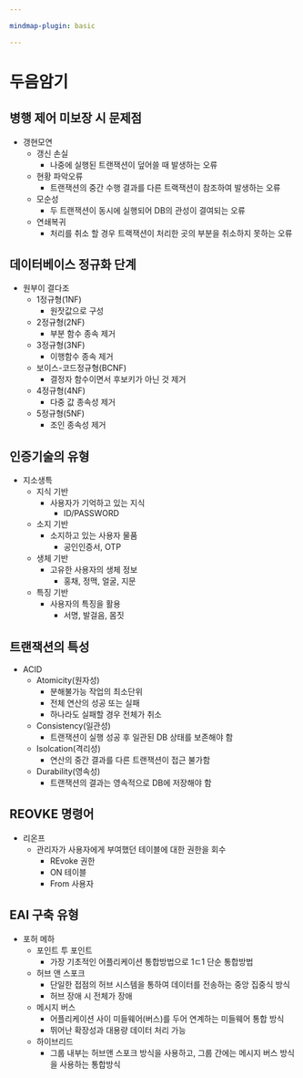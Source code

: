 ```yaml
---

mindmap-plugin: basic

---
```


# 두음암기

## 병행 제어 미보장 시 문제점
- 갱현모연
	- 갱신 손실
		- 나중에 실행된 트랜잭션이 덮어쓸 때 발생하는 오류
	- 현황 파악오류
		- 트랜잭션의 중간 수행 결과를 다른 트랙잭션이 참조하여 발생하는 오류
	- 모순성
		- 두 트랜잭션이 동시에 실행되어 DB의 관성이 결여되는 오류
	- 연쇄복귀
		- 처리를 취소 할 경우 트랙잭션이 처리한 곳의 부분을 취소하지 못하는 오류

## 데이터베이스 정규화 단계
- 원부이 결다조
	- 1정규형(1NF)
		- 원잣값으로 구성
	- 2정규형(2NF)
		- 부분 함수 종속 제거
	- 3정규형(3NF)
		- 이행함수 종속 제거
	- 보이스-코드정규형(BCNF)
		- 결정자 함수이면서 후보키가 아닌 것 제거
	- 4정규형(4NF)
		- 다중 값 종속성 제거
	- 5정규형(5NF)
		- 조인 종속성 제거

## 인증기술의 유형
- 지소생특
	- 지식 기반
		- 사용자가 기억하고 있는 지식
			- ID/PASSWORD
	- 소지 기반
		- 소지하고 있는 사용자 물품
			- 공인인증서, OTP
	- 생체 기반
		- 고유한 사용자의 생체 정보
			- 홍채, 정맥, 얼굴, 지문
	- 특징 기반
		- 사용자의 특징을 활용
			- 서명, 발걸음, 몸짓

## 트랜잭션의 특성
- ACID
	- Atomicity(원자성)
		- 분해불가능 작업의 최소단위
		- 전체 연산의 성공 또는 실패
		- 하나라도 실패할 경우 전체가 취소
	- Consistency(일관성)
		- 트랜잭션이 실행 성공 후 일관된 DB 상태를 보존해야 함
	- Isolcation(격리성)
		- 연산의 중간 결과를 다른 트랜잭션이 접근 불가함
	- Durability(영속성)
		- 트랜잭션의 결과는 영속적으로 DB에 저장해야 함

## REOVKE 명령어
- 리온프
	- 관리자가 사용자에게 부여했던 테이블에 대한 권한을 회수
		- REvoke 권한
		- ON 테이블
		- From 사용자

## EAI 구축 유형
- 포허 메하
	- 포인트 투 포인트
		- 가장 기초적인 어플리케이션 통합방법으로 1ㄷ1 단순 통합방법
	- 허브 앤 스포크
		- 단일한 접점의 허브 시스템을 통하여 데이터를 전송하는 중앙 집중식 방식
		- 허브 장애 시 전체가 장애
	- 메시지 버스
		- 어플리케이션 사이 미들웨어(버스)를 두어 연계하는 미들웨어 통합 방식
		- 뛰어난 확장성과 대용량 데이터 처리 가능
	- 하이브리드
		- 그룹 내부는 허브앤 스포크 방식을 사용하고, 그룹 간에는 메시지 버스 방식을 사용하는 통합방식